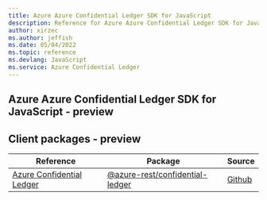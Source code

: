 ```yaml
---
title: Azure Azure Confidential Ledger SDK for JavaScript
description: Reference for Azure Azure Confidential Ledger SDK for JavaScript
author: xirzec
ms.author: jeffish
ms.date: 05/04/2022
ms.topic: reference
ms.devlang: JavaScript
ms.service: Azure Confidential Ledger
---
```

## Azure Azure Confidential Ledger SDK for JavaScript - preview
## Client packages - preview
| Reference | Package | Source |
|---|---|---|
|[Azure Confidential Ledger](javascript/api/overview/azure/confidential-ledger-rest-readme)|[@azure-rest/confidential-ledger](https://www.npmjs.com/package/@azure-rest/confidential-ledger)|[Github](https://github.com/Azure/azure-sdk-for-js)|

